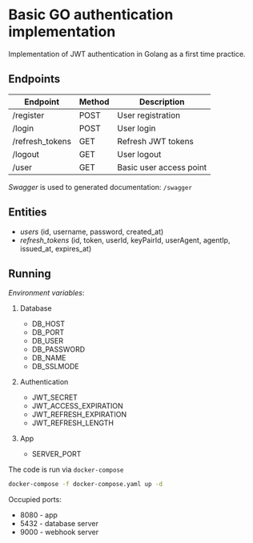 # Basic GO authentication implementation

Implementation of JWT authentication in Golang as a first time practice.

## Endpoints

| Endpoint        | Method | Description             |
| --------------- | ------ | ----------------------- |
| /register       | POST   | User registration       |
| /login          | POST   | User login              |
| /refresh_tokens | GET    | Refresh JWT tokens      |
| /logout         | GET    | User logout             |
| /user           | GET    | Basic user access point |

_Swagger_ is used to generated documentation: `/swagger`

## Entities

- _users_ (id, username, password, created_at)
- _refresh_tokens_ (id, token, userId, keyPairId, userAgent, agentIp, issued_at, expires_at)

## Running

_Environment variables_:

1.  Database

    - DB_HOST
    - DB_PORT
    - DB_USER
    - DB_PASSWORD
    - DB_NAME
    - DB_SSLMODE

2.  Authentication

    - JWT_SECRET
    - JWT_ACCESS_EXPIRATION
    - JWT_REFRESH_EXPIRATION
    - JWT_REFRESH_LENGTH

3.  App

    - SERVER_PORT

The code is run via `docker-compose`

```bash
docker-compose -f docker-compose.yaml up -d
```

Occupied ports:

- 8080 - app
- 5432 - database server
- 9000 - webhook server
